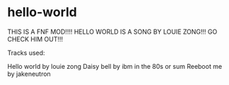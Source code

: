 # hello-world
THIS IS A FNF MOD!!!! HELLO WORLD IS A SONG BY LOUIE ZONG!!! GO CHECK HIM OUT!!!


Tracks used:

  Hello world by louie zong
  Daisy bell by ibm in the 80s or sum
  Reeboot me by jakeneutron

